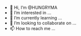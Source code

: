 - 👋 Hi, I’m @HUNGRYMA
- 👀 I’m interested in ...
- 🌱 I’m currently learning ...
- 💞️ I’m looking to collaborate on ...
- 📫 How to reach me ...

<!---
HUNGRYMA/HUNGRYMA is a ✨ special ✨ repository because its `README.md` (this file) appears on your GitHub profile.
You can click the Preview link to take a look at your changes.
--->
